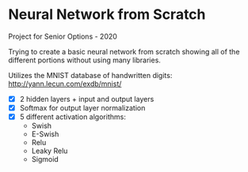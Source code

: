 # Neural Network from Scratch

Project for Senior Options - 2020

Trying to create a basic neural network from scratch showing all of the different portions without using many libraries.

Utilizes the MNIST database of handwritten digits: http://yann.lecun.com/exdb/mnist/

- [x] 2 hidden layers + input and output layers
- [x] Softmax for output layer normalization
- [x] 5 different activation algorithms:
  -  Swish
  -  E-Swish
  -  Relu
  -  Leaky Relu
  -  Sigmoid
